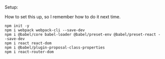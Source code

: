 Setup:

How to set this up, so I remember how to do it next time.

```shell
npm init -y
npm i webpack webpack-cli --save-dev
npm i @babel/core babel-loader @babel/preset-env @babel/preset-react --save-dev
npm i react react-dom    
npm i @babel/plugin-proposal-class-properties   
npm i react-router-dom
```
